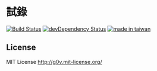 # 試錄
[![Build Status](https://travis-ci.org/i3thuan5/tshi3lok8.svg?branch=master)](https://travis-ci.org/i3thuan5/tshi3lok8)
[![devDependency Status](https://david-dm.org/i3thuan5/tshi3lok8/dev-status.svg)](https://david-dm.org/i3thuan5/tshi3lok8?type=dev)
[![made in taiwan](https://img.shields.io/badge/made%20in-taiwan-blue.svg)](https://xn--kpr588gf9hjvay1npqo.xn--v0qr21b.xn--kpry57d/)


License
-----------

MIT License <http://g0v.mit-license.org/>
